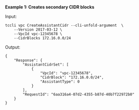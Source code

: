 **Example 1: Creates secondary CIDR blocks**



Input: 

```
tccli vpc CreateAssistantCidr --cli-unfold-argument  \
    --Version 2017-03-12 \
    --VpcId vpc-12345678 \
    --CidrBlocks 172.16.0.0/24
```

Output: 
```
{
    "Response": {
        "AssistantCidrSet": [
            {
                "VpcId": "vpc-12345678",
                "CidrBlock": "172.16.0.0/24",
                "AssistantType": 0
            }
        ],
        "RequestId": "6aa316a4-07d2-4355-b87d-40b7f22972b0"
    }
}
```

